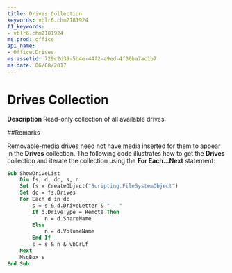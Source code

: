 ```yaml
---
title: Drives Collection
keywords: vblr6.chm2181924
f1_keywords:
- vblr6.chm2181924
ms.prod: office
api_name:
- Office.Drives
ms.assetid: 729c2d39-5b4e-44f2-a9ed-4f06ba7ac1b7
ms.date: 06/08/2017
---
```



# Drives Collection



 **Description**
Read-only collection of all available drives.

##Remarks

Removable-media drives need not have media inserted for them to appear in the  **Drives** collection.
The following code illustrates how to get the  **Drives** collection and iterate the collection using the **For Each...Next** statement:



```vb
Sub ShowDriveList
    Dim fs, d, dc, s, n
    Set fs = CreateObject("Scripting.FileSystemObject")
    Set dc = fs.Drives
    For Each d in dc
        s = s & d.DriveLetter & " - " 
        If d.DriveType = Remote Then
            n = d.ShareName
        Else
            n = d.VolumeName
        End If
        s = s & n & vbCrLf
    Next
    MsgBox s
End Sub
```



